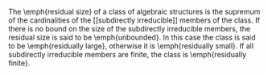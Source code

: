 The \emph{residual size} of a class of algebraic structures is the supremum of the cardinalities of the
[[subdirectly irreducible]] members of the class. If there is no bound on the size of the subdirectly irreducible
members, the residual size is said to be \emph{unbounded}. In this case the class is said to be \emph{residually large}, 
otherwise it is \emph{residually small}. If all subdirectly irreducible members are finite, the class is \emph{residually finite}.

